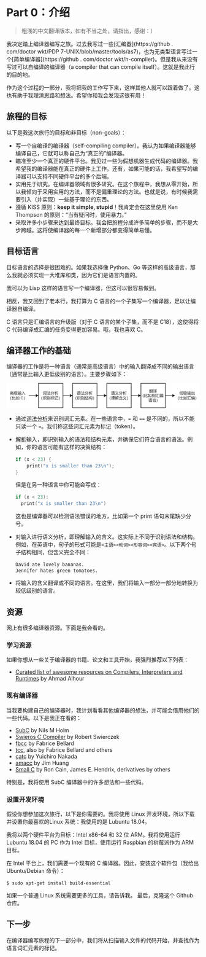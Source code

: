# Part 0：介绍

> 粗浅的中文翻译版本，如有不当之处，请指出，感谢：）

我决定踏上编译器编写之旅。过去我写过一些[汇编器](https://github . com/doctor wkt/PDP 7-UNIX/blob/master/tools/as7)，也为无类型语言写过一个[简单编译器](https://github . com/doctor wkt/h-compiler)。但是我从来没有写过可以自编译的编译器（a compiler that can compile itself）。这就是我此行的目的地。 

作为这个过程的一部分，我将把我的工作写下来，这样其他人就可以跟着做了。这也有助于我理清思路和想法。希望你和我会发现这很有用！

## 旅程的目标

以下是我这次旅行的目标和非目标（non-goals）：

- 写一个自编译的编译器（self-compiling compiler）。我认为如果编译器能够编译自己，它就可以称自己为“真正的”编译器。
- 瞄准至少一个真正的硬件平台。我见过一些为假想机器生成代码的编译器。我希望我的编译器能在真正的硬件上工作。还有，如果可能的话，我希望写的编译器可以支持不同硬件平台的多个后端。
- 实用先于研究。在编译器领域有很多研究。在这个旅程中，我想从零开始，所以我倾向于采用实用的方法，而不是偏重理论的方法。也就是说，有时候我需要引入（并实现）一些基于理论的东西。
- 遵循 KISS 原则：**keep it simple, stupid**！我肯定会在这里使用 Ken Thompson 的原则：“当有疑问时，使用暴力。”
- 采取许多小步骤来达到最终目标。我会把旅程分成许多简单的步骤，而不是大步跨越。这将使编译器的每一个新增部分都变得简单易懂。

## 目标语言

目标语言的选择是很困难的。如果我选择像 Python、Go 等这样的高级语言，那么我就必须实现一大堆库和类，因为它们是语言内置的。

我可以为 Lisp 这样的语言写一个编译器，但这可以很容易做到。

相反，我又回到了老本行，我打算为 C 语言的一个子集写一个编译器，足以让编译器自编译。

C 语言只是汇编语言的升级版（对于 C 语言的某个子集，而不是 C18），这使得将 C 代码编译成汇编的任务变得更加容易。哦，我也喜欢 C。

## 编译器工作的基础

编译器的工作是将一种语言（通常是高级语言）中的输入翻译成不同的输出语言（通常是比输入更低级别的语言）。主要步骤如下：

![](Figs/parsing_steps_cn.png)

- 通过[词法分析](https://en.wikipedia.org/wiki/Lexical_analysis)来识别词汇元素。在一些语言中，`=` 和 `==` 是不同的，所以不能只读一个 `=`。我们称这些词汇元素为标记（token）。

- [解析](https://en.wikipedia.org/wiki/Parsing)输入，即识别输入的语法和结构元素，并确保它们符合语言的语法。例如，你的语言可能有这样的决策结构：

  ```c
  if (x < 23) {
      print("x is smaller than 23\n");
  }
  ```

  但是在另一种语言中你可能会写成：

  ```c
  if (x < 23):
  	print("x is smaller than 23\n")
  ```

  这也是编译器可以检测语法错误的地方，比如第一个 print 语句末尾缺少分号。

- 对输入进行语义分析，即理解输入的含义。这实际上不同于识别语法和结构。例如，在英语中，句子的形式可能是`<主语><动词><形容词><宾语>`。以下两个句子结构相同，但含义完全不同：

  ```
  David ate lovely bananas.
  Jennifer hates green tomatoes.
  ```

- 将输入的含义翻译成不同的语言。在这里，我们将输入一部分一部分地转换为较低级别的语言。

## 资源

网上有很多编译器资源。下面是我会看的。

### 学习资源

如果你想从一些关于编译器的书籍、论文和工具开始，我强烈推荐以下列表：

- [Curated list of awesome resources on Compilers, Interpreters and Runtimes](https://github.com/aalhour/awesome-compilers) by Ahmad Alhour

### 现有编译器

当我要构建自己的编译器时，我计划看看其他编译器的想法，并可能会借用他们的一些代码。以下是我正在看的：

- [SubC](http://www.t3x.org/subc/) by Nils M Holm
- [Swieros C Compiler](https://github.com/rswier/swieros/blob/master/root/bin/c.c) by Robert Swierczek
- [fbcc](https://github.com/DoctorWkt/fbcc) by Fabrice Bellard
- [tcc](https://bellard.org/tcc/), also by Fabrice Bellard and others
- [catc](https://github.com/yui0/catc) by Yuichiro Nakada
- [amacc](https://github.com/jserv/amacc) by Jim Huang
- [Small C](https://en.wikipedia.org/wiki/Small-C) by Ron Cain, James E. Hendrix, derivatives by others

特别是，我将使用 SubC 编译器中的许多想法和一些代码。

### 设置开发环境

假设你想参加这次旅行，以下是你需要的。我将使用 Linux 开发环境，所以下载并设置你最喜欢的Linux 系统：我使用的是 Lubuntu 18.04。

 我将以两个硬件平台为目标：Intel x86-64 和 32 位 ARM。我将使用运行 Lubuntu 18.04 的 PC 作为 Intel 目标，使用运行 Raspbian 的树莓派作为 ARM 目标。

在 Intel 平台上，我们需要一个现有的 C 编译器。因此，安装这个软件包（我给出 Ubuntu/Debian 命令）：

```
$ sudo apt-get install build-essential
```

如果一个普通 Linux 系统需要更多的工具，请告诉我。
最后，克隆这个 Github 仓库。

## 下一步

在编译器编写旅程的下一部分中，我们将从扫描输入文件的代码开始，并查找作为语言词汇元素的标记。
